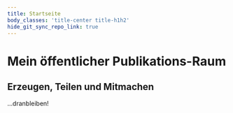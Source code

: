```yaml
---
title: Startseite
body_classes: 'title-center title-h1h2'
hide_git_sync_repo_link: true
---
```


# Mein öffentlicher Publikations-Raum

## Erzeugen, Teilen und Mitmachen

...dranbleiben!
